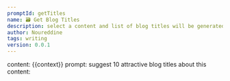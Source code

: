 ```yaml
---
promptId: getTitles
name: 🗃️ Get Blog Titles
description: select a content and list of blog titles will be generated
author: Noureddine
tags: writing
version: 0.0.1
---
```

content: 
{{context}}
prompt:
suggest 10 attractive blog titles about this content: